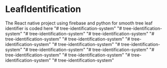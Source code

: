 # LeafIdentification
The React native project using firebase and python for smooth tree leaf identifier is coded here
"# tree-identification-system" 
"# tree-identification-system" 
"# tree-identification-system" 
"# tree-identification-system" 
"# tree-identification-system" 
"# tree-identification-system" 
"# tree-identification-system" 
"# tree-identification-system" 
"# tree-identification-system" 
"# tree-identification-system" 
"# tree-identification-system" 
"# tree-identification-system" 
"# tree-identification-system" 
"# tree-identification-system" 
"# tree-identification-system" 
